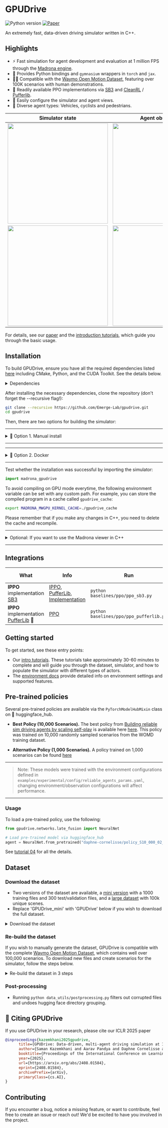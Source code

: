 GPUDrive
========

![Python version](https://img.shields.io/badge/Python-3.11-blue) [![Paper](https://img.shields.io/badge/arXiv-2408.01584-b31b1b.svg)](https://arxiv.org/abs/2408.01584)

An extremely fast, data-driven driving simulator written in C++.

## Highlights

- ⚡️ Fast simulation for agent development and evaluation at 1 million FPS through the [Madrona engine](https://madrona-engine.github.io/).
- 🐍 Provides Python bindings and `gymnasium` wrappers in `torch` and `jax`.
- 🏃‍➡️ Compatible with the [Waymo Open Motion Dataset](https://github.com/waymo-research/waymo-open-dataset), featuring over 100K scenarios with human demonstrations.
- 📜 Readily available PPO implementations via [SB3](https://github.com/DLR-RM/stable-baselines3) and [CleanRL](https://github.com/vwxyzjn/cleanrl) / [Pufferlib](https://puffer.ai/).
- 👀 Easily configure the simulator and agent views.
- 🎨 Diverse agent types: Vehicles, cyclists and pedestrians.

<div align="center">

| Simulator state                                                  | Agent observation                                                |
| ---------------------------------------------------------------- | ---------------------------------------------------------------- |
| <img src="assets/sim_video_7.gif" width="320px">    | <img src="assets/obs_video_7.gif" width="320px"> |
| <img src="assets/sim_video_0_10.gif" width="320px"> | <img src="assets/obs_video_0_10.gif" width="320px"> |

</div>

For details, see our [paper](https://arxiv.org/abs/2408.01584) and the [introduction tutorials](https://github.com/Emerge-Lab/gpudrive/tree/main/examples/tutorials), which guide you through the basic usage.

## Installation

To build GPUDrive, ensure you have all the required dependencies listed [here](https://github.com/shacklettbp/madrona#dependencies) including CMake, Python, and the CUDA Toolkit. See the details below.

<details> <summary>Dependencies</summary>

- CMake >= 3.24
- Python >= 3.11
- CUDA Toolkit >= 12.2 and <= 12.4 (We do not support CUDA versions 12.5+ at this time. Verify your CUDA version using nvcc --version.)
- On macOS and Windows, install the required dependencies for XCode and Visual Studio C++ tools, respectively.

</details>

After installing the necessary dependencies, clone the repository (don't forget the --recursive flag!):

```bash
git clone --recursive https://github.com/Emerge-Lab/gpudrive.git
cd gpudrive
```

Then, there are two options for building the simulator:

---

<details>
  <summary>🔧 Option 1. Manual install </summary>

For Linux and macOS, use the following commands:

```bash
mkdir build
cd build
cmake .. -DCMAKE_BUILD_TYPE=Release
make -j # cores to build with, e.g. 32
cd ..
```

For Windows, open the cloned repository in Visual Studio and build the project using the integrated `cmake` functionality.

Next, set up a Python environment

#### With pyenv (Recommended)

Create a virtual environment:

```bash
pyenv virtualenv 3.11 gpudrive
pyenv activate gpudrive
```

Set it for the current project directory (optional):

```bash
pyenv local gpudrive
```

#### With conda

```bash
conda env create -f ./environment.yml
conda activate gpudrive
```

### Install Python package

Finally, install the Python components of the repository using pip:

```bash
# macOS and Linux.
pip install -e .
```

Optional depencies include [pufferlib], [sb3], [vbd], and [tests].

```bash
# On Windows.
pip install -e . -Cpackages.madrona_escape_room.ext-out-dir=PATH_TO_YOUR_BUILD_DIR on Windows
```

</details>

---

---

<details>
  <summary> 🐳  Option 2. Docker </summary>

To get started quickly, we provide a Dockerfile in the root directory.

### Prerequisites
Ensure you have the following installed:
- [Docker](https://docs.docker.com/get-docker/)
- [NVIDIA Container Toolkit](https://docs.nvidia.com/datacenter/cloud-native/container-toolkit/latest/install-guide.html)

### Building the Docker mage
Once installed, you can build the container with:

```bash
DOCKER_BUILDKIT=1 docker build --build-arg USE_CUDA=true --tag my_image:latest --progress=plain .
```

### Running the Container
To run the container with GPU support and shared memory:

```bash
docker run --gpus all -it --rm --shm-size=20G -v ${PWD}:/workspace my_image:latest /bin/bash
```

</details>

---

Test whether the installation was successful by importing the simulator:

```Python
import madrona_gpudrive
```

To avoid compiling on GPU mode everytime, the following environment variable can be set with any custom path. For example, you can store the compiled program in a cache called `gpudrive_cache`:

```bash
export MADRONA_MWGPU_KERNEL_CACHE=./gpudrive_cache
```

Please remember that if you make any changes in C++, you need to delete the cache and recompile.

---

<details>
  <summary>Optional: If you want to use the Madrona viewer in C++</summary>

#### Extra dependencies to use Madrona viewer

  To build the simulator with visualization support on Linux (`build/viewer`), you will need to install X11 and OpenGL development libraries. Equivalent dependencies are already installed by Xcode on macOS. For example, on Ubuntu:

```bash
  sudo apt install libx11-dev libxrandr-dev libxinerama-dev libxcursor-dev libxi-dev mesa-common-dev libc++1
```

</details>

---

## Integrations


| What                                                                                                    | Info                                                                                                                                                                         | Run                                    | Training SPS |
| ------------------------------------------------------------------------------------------------------- | ---------------------------------------------------------------------------------------------------------------------------------------------------------------------------- | --------------------------------------------- | ------------------------------ |
| **IPPO** implementation [SB3](https://github.com/DLR-RM/stable-baselines3/tree/master) | [IPPO](https://proceedings.neurips.cc/paper_files/paper/2022/file/9c1535a02f0ce079433344e14d910597-Paper-Datasets_and_Benchmarks.pdf), [PufferLib](https://arxiv.org/pdf/2406.12905), [Implementation](https://github.com/Emerge-Lab/gpudrive/blob/main/integrations/ppo/puffer) | `python baselines/ppo/ppo_sb3.py`      | 25 - 50K                       |
| **IPPO** implementation [PufferLib](https://github.com/PufferAI/PufferLib) 🐡                           | [PPO](https://arxiv.org/pdf/2406.12905)                                                   | `python baselines/ppo/ppo_pufferlib.py`       | 100 - 300K                     |


## Getting started

To get started, see these entry points:

- Our [intro tutorials](https://github.com/Emerge-Lab/gpudrive/tree/main/examples/tutorials). These tutorials take approximately 30-60 minutes to complete and will guide you through the dataset, simulator, and how to populate the simulator with different types of actors.
- The [environment docs](https://github.com/Emerge-Lab/gpudrive/tree/main/gpudrive/env) provide detailed info on environment settings and supported features.

<!-- <p align="center">
  <img src="assets/GPUDrive_docs_flow.png" width="1300" title="Getting started">
</p> -->

<!-- ## 📈 Tests

To further test the setup, you can run the pytests in the root directory:

```bash
pytest
```

To test if the simulator compiled correctly (and python lib did not), try running the headless program from the build directory.

```bash
cd build
./headless CPU 1 # Run on CPU, 1 step
``` -->

## Pre-trained policies

Several pre-trained policies are available via the `PyTorchModelHubMixin` class on 🤗 huggingface_hub.

- **Best Policy (10,000 Scenarios).** The best policy from [Building reliable sim driving agents by scaling self-play](https://arxiv.org/abs/2502.14706) is available here [here](https://huggingface.co/daphne-cornelisse/policy_S10_000_02_27). This policy was trained on 10,000 randomly sampled scenarios from the WOMD training dataset.

- **Alternative Policy (1,000 Scenarios).** A policy trained on 1,000 scenarios can be found [here](https://huggingface.co/daphne-cornelisse/policy_S1000_02_27)

---

> Note: These models were trained with the environment configurations defined in `examples/experimental/config/reliable_agents_params.yaml`, changing environment/observation configurations will affect performance.

---

### Usage

To load a pre-trained policy, use the following:
```Python
from gpudrive.networks.late_fusion import NeuralNet

# Load pre-trained model via huggingface_hub
agent = NeuralNet.from_pretrained("daphne-cornelisse/policy_S10_000_02_27")
```

See [tutorial 04](https://github.com/Emerge-Lab/gpudrive/tree/main/examples/tutorials/04_use_pretrained_sim_agent.ipynb) for all the details.

## Dataset

### Download the dataset

- Two versions of the dataset are available, a [mini version](https://huggingface.co/datasets/EMERGE-lab/GPUDrive_mini) with a 1000 training files and 300 test/validation files, and a [large dataset](https://huggingface.co/datasets/EMERGE-lab/GPUDrive) with 100k unique scenes.
- Replace 'GPUDrive_mini' with 'GPUDrive' below if you wish to download the full dataset.

<details>
  <summary>Download the dataset</summary>

To download the dataset you need the huggingface_hub library

```bash
pip install huggingface_hub
```

Then you can download the dataset using python or just `huggingface-cli`.

- **Option 1**: Using Python

```python
>>> from huggingface_hub import snapshot_download
>>> snapshot_download(repo_id="EMERGE-lab/GPUDrive_mini", repo_type="dataset", local_dir="data/processed")
```

- **Option 2**: Use the huggingface-cli

1. Log in to your Hugging Face account:

```bash
huggingface-cli login
```

2. Download the dataset:

```bash
huggingface-cli download EMERGE-lab/GPUDrive_mini --local-dir data/processed --repo-type "dataset"
```

- **Option 3**: Manual Download

1. Visit https://huggingface.co/datasets/EMERGE-lab/GPUDrive_mini
2. Navigate to the Files and versions tab.
3. Download the desired files/directories.

_NOTE_: If you downloaded the full-sized dataset, it is grouped to subdirectories of 10k files each (according to hugging face constraints). In order for the path to work with GPUDrive, you need to run

```python
python data_utils/post_processing.py #use --help if you've used a custom download path
```

</details>

### Re-build the dataset

If you wish to manually generate the dataset, GPUDrive is compatible with the complete [Waymo Open Motion Dataset](https://github.com/waymo-research/waymo-open-dataset), which contains well over 100,000 scenarios. To download new files and create scenarios for the simulator, follow the steps below.

<details>
  <summary>Re-build the dataset in 3 steps</summary>

1. First, head to [https://waymo.com/open/](https://waymo.com/open/) and click on the "download" button a the top. After registering, click on the files from `v1.2.1 March 2024`, the newest version of the dataset at the time of wrting (10/2024). This will lead you a Google Cloud page. From here, you should see a folder structure like this:

```
waymo_open_dataset_motion_v_1_2_1/
│
├── uncompressed/
│   ├── lidar_and_camera/
│   ├── scenario/
│   │   ├── testing_interactive/
│   │   ├── testing/
│   │   ├── training_20s/
│   │   ├── training/
│   │   ├── validation_interactive/
│   │   └── validation/
│   └── tf_example/
```

2. Now, download files from testing, training and/or validation in the **`scenario`** folder. An easy way to do this is through `gsutil`.  First register using:

```bash
gcloud auth login
```

...then run the command below to download the dataset you prefer. For example, to download the validation dataset:

```bash
gsutil -m cp -r gs://waymo_open_dataset_motion_v_1_2_1/uncompressed/scenario/validation/ data/raw
```

where `data/raw` is your local storage folder. Note that this can take a while, depending on the size of the dataset you're downloading.

3. The last thing we need to do is convert the raw data to a format that is compatible with the simulator using:

```bash
python data_utils/process_waymo_files.py '<raw-data-path>' '<storage-path>' '<dataset>'
```

Note: Due to an open [issue](https://github.com/waymo-research/waymo-open-dataset/issues/868), installation of `waymo-open-dataset-tf-2.12.0` fails for Python 3.11. To use the script, in a separate Python 3.10 environment, run

```bash
pip install waymo-open-dataset-tf-2-12-0 trimesh[easy] python-fcl
```

Then for example, if you want to process the validation data, run:

```bash
python data_utils/process_waymo_files.py 'data/raw/' 'data/processed/' 'validation'
>>>
Processing Waymo files: 100%|████████████████████████████████████████████████████████████████| 150/150 [00:05<00:00, 28.18it/s]
INFO:root:Done!
```

and that's it!

> **🧐 Caveat**: A single Waymo tfrecord file contains approximately 500 traffic scenarios. Processing speed is about 250 scenes/min on a 16 core CPU. Trying to process the entire validation set for example (150 tfrecords) is a LOT of time.

</details>

### Post-processing
- Running `python data_utils/postprocessing.py` filters out corrupted files and undoes hugging face directory grouping.

## 📜 Citing GPUDrive

If you use GPUDrive in your research, please cite our ICLR 2025 paper
```bibtex
@inproceedings{kazemkhani2025gpudrive,
      title={GPUDrive: Data-driven, multi-agent driving simulation at 1 million FPS},
      author={Saman Kazemkhani and Aarav Pandya and Daphne Cornelisse and Brennan Shacklett and Eugene Vinitsky},
      booktitle={Proceedings of the International Conference on Learning Representations (ICLR)},
      year={2025},
      url={https://arxiv.org/abs/2408.01584},
      eprint={2408.01584},
      archivePrefix={arXiv},
      primaryClass={cs.AI},
}
```

## Contributing

If you encounter a bug, notice a missing feature, or want to contribute, feel free to create an issue or reach out! We'd be excited to have you involved in the project.
